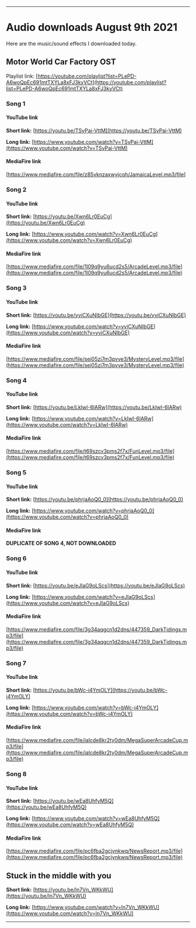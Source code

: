 
***

# Audio downloads August 9th 2021

Here are the music/sound effects I downloaded today.

## Motor World Car Factory OST

Playlist link: [https://youtube.com/playlist?list=PLePD-A6woQpEc691mtTXYLa8xFJ3kyVCt](https://youtube.com/playlist?list=PLePD-A6woQpEc691mtTXYLa8xFJ3kyVCt)

### Song 1

#### YouTube link

**Short link:** [https://youtu.be/TSvPai-VttM](https://youtu.be/TSvPai-VttM)

**Long link:** [https://www.youtube.com/watch?v=TSvPai-VttM](https://www.youtube.com/watch?v=TSvPai-VttM)

#### MediaFire link

[https://www.mediafire.com/file/z85vknzaxwyjcoh/JamaicaLevel.mp3/file]

### Song 2

#### YouTube link

**Short link:** [https://youtu.be/Xwn6Lr0EuCg](https://youtu.be/Xwn6Lr0EuCg)

**Long link:** [https://www.youtube.com/watch?v=Xwn6Lr0EuCg](https://www.youtube.com/watch?v=Xwn6Lr0EuCg)

#### MediaFire link

[https://www.mediafire.com/file/1l09q9yu6ucd2s5/ArcadeLevel.mp3/file](https://www.mediafire.com/file/1l09q9yu6ucd2s5/ArcadeLevel.mp3/file)

### Song 3

#### YouTube link

**Short link:** [https://youtu.be/yviCXuNIbGE](https://youtu.be/yviCXuNIbGE)

**Long link:** [https://www.youtube.com/watch?v=yviCXuNIbGE](https://www.youtube.com/watch?v=yviCXuNIbGE)

#### MediaFire link

[https://www.mediafire.com/file/sej05zj7m3pvye3/MysteryLevel.mp3/file](https://www.mediafire.com/file/sej05zj7m3pvye3/MysteryLevel.mp3/file)

### Song 4

#### YouTube link

**Short link:** [https://youtu.be/LkIwI-6lARw](https://youtu.be/LkIwI-6lARw)

**Long link:** [https://www.youtube.com/watch?v=LkIwI-6lARw](https://www.youtube.com/watch?v=LkIwI-6lARw)

#### MediaFire link

[https://www.mediafire.com/file/t69szcv3pms2f7x/FunLevel.mp3/file](https://www.mediafire.com/file/t69szcv3pms2f7x/FunLevel.mp3/file)

### Song 5

#### YouTube link

**Short link:** [https://youtu.be/phrjaAoQ0_0](https://youtu.be/phrjaAoQ0_0)

**Long link:** [https://www.youtube.com/watch?v=phrjaAoQ0_0](https://www.youtube.com/watch?v=phrjaAoQ0_0)

#### MediaFire link

**DUPLICATE OF SONG 4, NOT DOWNLOADED**

### Song 6

#### YouTube link

**Short link:** [https://youtu.be/eJIaG9oLScs](https://youtu.be/eJIaG9oLScs)

**Long link:** [https://www.youtube.com/watch?v=eJIaG9oLScs](https://www.youtube.com/watch?v=eJIaG9oLScs)

#### MediaFire link

[https://www.mediafire.com/file/3g34aqgcn1d2dns/447359_DarkTidings.mp3/file](https://www.mediafire.com/file/3g34aqgcn1d2dns/447359_DarkTidings.mp3/file)

### Song 7

#### YouTube link

**Short link:** [https://youtu.be/bWc-i4YmOLY](https://youtu.be/bWc-i4YmOLY)

**Long link:** [https://www.youtube.com/watch?v=bWc-i4YmOLY](https://www.youtube.com/watch?v=bWc-i4YmOLY)

#### MediaFire link

[https://www.mediafire.com/file/ialcde8kr2ty0dm/MegaSuperArcadeCup.mp3/file](https://www.mediafire.com/file/ialcde8kr2ty0dm/MegaSuperArcadeCup.mp3/file)

### Song 8

#### YouTube link

**Short link:** [https://youtu.be/wEa8UhfyM5Q](https://youtu.be/wEa8UhfyM5Q)

**Long link:** [https://www.youtube.com/watch?v=wEa8UhfyM5Q](https://www.youtube.com/watch?v=wEa8UhfyM5Q)

#### MediaFire link

[https://www.mediafire.com/file/pc6fba2gcjynkwq/NewsReport.mp3/file](https://www.mediafire.com/file/pc6fba2gcjynkwq/NewsReport.mp3/file)

## Stuck in the middle with you

**Short link:** [https://youtu.be/ln7Vn_WKkWU](https://youtu.be/ln7Vn_WKkWU)

**Long link:** [https://www.youtube.com/watch?v=ln7Vn_WKkWU](https://www.youtube.com/watch?v=ln7Vn_WKkWU)

***

